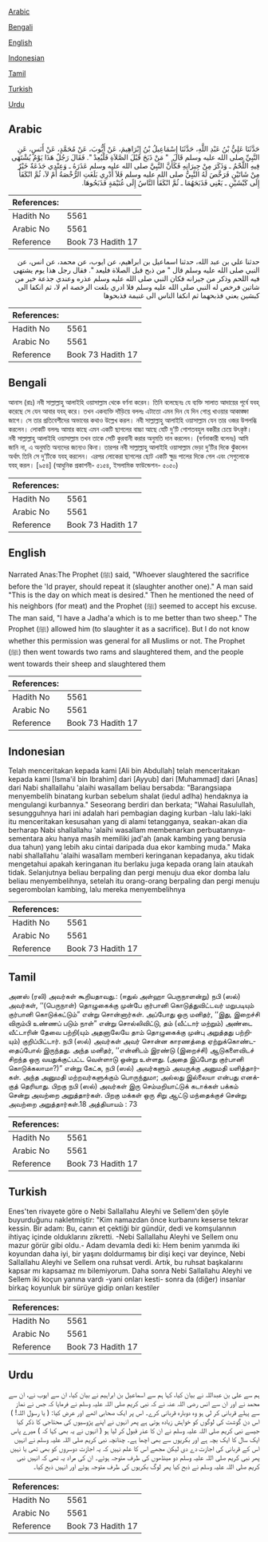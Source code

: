 [Arabic](#arabic)

[Bengali](#bengali)

[English](#english)

[Indonesian](#indonesian)

[Tamil](#tamil)

[Turkish](#turkish)

[Urdu](#urdu)

## Arabic


<div dir="rtl" lang="ar" style={{fontSize:'larger',backgroundColor:'#f8f9fa',padding:20}}>
حَدَّثَنَا عَلِيُّ بْنُ عَبْدِ اللَّهِ، حَدَّثَنَا إِسْمَاعِيلُ بْنُ إِبْرَاهِيمَ، عَنْ أَيُّوبَ، عَنْ مُحَمَّدٍ، عَنْ أَنَسٍ، عَنِ النَّبِيِّ صلى الله عليه وسلم قَالَ ‏ "‏ مَنْ ذَبَحَ قَبْلَ الصَّلاَةِ فَلْيُعِدْ ‏"‏‏.‏ فَقَالَ رَجُلٌ هَذَا يَوْمٌ يُشْتَهَى فِيهِ اللَّحْمُ ـ وَذَكَرَ مِنْ جِيرَانِهِ فَكَأَنَّ النَّبِيَّ صلى الله عليه وسلم عَذَرَهُ ـ وَعِنْدِي جَذَعَةٌ خَيْرٌ مِنْ شَاتَيْنِ فَرَخَّصَ لَهُ النَّبِيُّ صلى الله عليه وسلم فَلاَ أَدْرِي بَلَغَتِ الرُّخْصَةُ أَمْ لاَ، ثُمَّ انْكَفَأَ إِلَى كَبْشَيْنِ ـ يَعْنِي فَذَبَحَهُمَا ـ ثُمَّ انْكَفَأَ النَّاسُ إِلَى غُنَيْمَةٍ فَذَبَحُوهَا‏.‏
</div>
<div style={{backgroundColor:'#f8f9fa',padding:20, marginBottom: 10}}><table> <thead> <tr> <th>References:</th> <th></th> </tr> </thead> <tbody><tr><td>Hadith No</td><td>5561</td></tr><tr><td>Arabic No</td><td>5561</td></tr><tr><td>Reference</td><td>Book 73 Hadith 17</td></tr></tbody></table></div>


<div dir="rtl" lang="ar" style={{fontSize:'larger',backgroundColor:'#f8f9fa',padding:20}}>
حدثنا علي بن عبد الله، حدثنا اسماعيل بن ابراهيم، عن ايوب، عن محمد، عن انس، عن النبي صلى الله عليه وسلم قال " من ذبح قبل الصلاة فليعد ". فقال رجل هذا يوم يشتهى فيه اللحم وذكر من جيرانه فكان النبي صلى الله عليه وسلم عذره وعندي جذعة خير من شاتين فرخص له النبي صلى الله عليه وسلم فلا ادري بلغت الرخصة ام لا، ثم انكفا الى كبشين يعني فذبحهما ثم انكفا الناس الى غنيمة فذبحوها
</div>
<div style={{backgroundColor:'#f8f9fa',padding:20, marginBottom: 10}}><table> <thead> <tr> <th>References:</th> <th></th> </tr> </thead> <tbody><tr><td>Hadith No</td><td>5561</td></tr><tr><td>Arabic No</td><td>5561</td></tr><tr><td>Reference</td><td>Book 73 Hadith 17</td></tr></tbody></table></div>

## Bengali


<div dir="ltr" lang="bn" style={{fontSize:'larger',backgroundColor:'#f8f9fa',padding:20}}>
আনাস (রাঃ) নবী সাল্লাল্লাহু আলাইহি ওয়াসাল্লাম থেকে বর্ণনা করেন। তিনি বলেছেনঃ যে ব্যক্তি সালাত আদায়ের পূর্বে যবহ্ করেছে সে যেন আবার যবহ্ করে। তখন একব্যক্তি দাঁড়িয়ে বললঃ এটাতো এমন দিন যে দিন গোশ্ত খাওয়ার আকাঙ্ক্ষা জাগে। সে তার প্রতিবেশীদের অভাবের কথাও উল্লেখ করল। নবী সাল্লাল্লাহু আলাইহি ওয়াসাল্লাম যেন তার ওজর উপলব্ধি করলেন। লোকটি বললঃ আমার কাছে এমন একটি ছাগলের বাচ্চা আছে যেটি দু’টি গোশতবহুল বকরীর চেয়ে উৎকৃষ্ট। নবী সাল্লাল্লাহু আলাইহি ওয়াসাল্লাম তখন তাকে সেটি কুরবানী করার অনুমতি দান করলেন। (বর্ণনাকারী বলেনঃ) আমি জানি না, এ অনুমতি অন্যদের জন্যেও কিনা। তারপর নবী সাল্লাল্লাহু আলাইহি ওয়াসাল্লাম ভেড়া দু’টির দিকে ঝুঁকলেন অর্থাৎ তিনি সে দু’টিকে যবহ্ করলেন। এরপর লোকেরা ছাগলের ছোট একটি ক্ষুদ্র পালের দিকে গেল এবং সেগুলোকে যবহ্ করল। [৯৫৪] (আধুনিক প্রকাশনী- ৫১৫৪, ইসলামিক ফাউন্ডেশন- ৫০৫০)
</div>
<div style={{backgroundColor:'#f8f9fa',padding:20, marginBottom: 10}}><table> <thead> <tr> <th>References:</th> <th></th> </tr> </thead> <tbody><tr><td>Hadith No</td><td>5561</td></tr><tr><td>Arabic No</td><td>5561</td></tr><tr><td>Reference</td><td>Book 73 Hadith 17</td></tr></tbody></table></div>

## English


<div dir="ltr" lang="en" style={{fontSize:'larger',backgroundColor:'#f8f9fa',padding:20}}>
Narrated Anas:The Prophet (ﷺ) said, "Whoever slaughtered the sacrifice before the 'Id prayer, should repeat it (slaughter another one)." A man said "This is the day on which meat is desired." Then he mentioned the need of his neighbors (for meat) and the Prophet (ﷺ) seemed to accept his excuse. The man said, "I have a Jadha'a which is to me better than two sheep." The Prophet (ﷺ) allowed him (to slaughter it as a sacrifice). But I do not know whether this permission was general for all Muslims or not. The Prophet (ﷺ) then went towards two rams and slaughtered them, and the people went towards their sheep and slaughtered them
</div>
<div style={{backgroundColor:'#f8f9fa',padding:20, marginBottom: 10}}><table> <thead> <tr> <th>References:</th> <th></th> </tr> </thead> <tbody><tr><td>Hadith No</td><td>5561</td></tr><tr><td>Arabic No</td><td>5561</td></tr><tr><td>Reference</td><td>Book 73 Hadith 17</td></tr></tbody></table></div>

## Indonesian


<div dir="ltr" lang="id" style={{fontSize:'larger',backgroundColor:'#f8f9fa',padding:20}}>
Telah menceritakan kepada kami [Ali bin Abdullah] telah menceritakan kepada kami [Isma'il bin Ibrahim] dari [Ayyub] dari [Muhammad] dari [Anas] dari Nabi shallallahu 'alaihi wasallam beliau bersabda: "Barangsiapa menyembelih binatang kurban sebelum shalat (iedul adlha) hendaknya ia mengulangi kurbannya." Seseorang berdiri dan berkata; "Wahai Rasulullah, sesungguhnya hari ini adalah hari pembagian daging kurban -lalu laki-laki itu menceritakan kesusahan yang di alami tetangganya, seakan-akan dia berharap Nabi shallallahu 'alaihi wasallam membenarkan perbuatannya- sementara aku hanya masih memiliki jad'ah (anak kambing yang berusia dua tahun) yang lebih aku cintai daripada dua ekor kambing muda." Maka nabi shallallahu 'alaihi wasallam memberi keringanan kepadanya, aku tidak mengetahui apakah keringanan itu berlaku juga kepada orang lain ataukah tidak. Selanjutnya beliau berpaling dan pergi menuju dua ekor domba lalu beliau menyembelihnya, setelah itu orang-orang berpaling dan pergi menuju segerombolan kambing, lalu mereka menyembelihnya
</div>
<div style={{backgroundColor:'#f8f9fa',padding:20, marginBottom: 10}}><table> <thead> <tr> <th>References:</th> <th></th> </tr> </thead> <tbody><tr><td>Hadith No</td><td>5561</td></tr><tr><td>Arabic No</td><td>5561</td></tr><tr><td>Reference</td><td>Book 73 Hadith 17</td></tr></tbody></table></div>

## Tamil


<div dir="ltr" lang="ta" style={{fontSize:'larger',backgroundColor:'#f8f9fa',padding:20}}>
அனஸ் (ரலி) அவர்கள் கூறியதாவது.: (ஈதுல் அள்ஹா பெருநாளன்று) நபி (ஸல்) அவர்கள், ‘‘(பெருநாள்) தொழுகைக்கு முன்பே குர்பானி கொடுத்துவிட்டவர் மறுபடியும் குர்பானி கொடுக்கட்டும்” என்று சொன்னார்கள். அப்போது ஒரு மனிதர், ‘‘இது, இறைச்சி விரும்பி உண்ணப் படும் நாள்” என்று சொல்லிவிட்டு, தம் (வீட்டார் மற்றும்) அண்டை வீட்டாரின் தேவை பற்றி(யும் அதனாலேயே தாம் தொழுகைக்கு முன்பு அறுத்தது பற்றியும்) குறிப்பிட்டார். நபி (ஸல்) அவர்கள் அவர் சொன்ன காரணத்தை ஏற்றுக்கொண்டதைப்போல் இருந்தது. அந்த மனிதர், ‘‘என்னிடம் இரண்டு (இறைச்சி) ஆடுகளைவிடச் சிறந்த ஒரு வயதுக்குட்பட்ட வெள்ளாடு ஒன்று உள்ளது. (அதை இப்போது குர்பானி கொடுக்கலாமா?)” என்று கேட்க, நபி (ஸல்) அவர்களும் அவருக்கு அனுமதி யளித்தார்கள். அந்த அனுமதி மற்றவர்களுக்கும் பொருந்துமா; அல்லது இல்லையா என்பது எனக்குத் தெரியாது. பிறகு நபி (ஸல்) அவர்கள் இரு செம்மறியாட்டுக் கடாக்கள் பக்கம் சென்று அவற்றை அறுத்தார்கள். பிறகு மக்கள் ஒரு சிறு ஆட்டு மந்தைக்குச் சென்று அவற்றை அறுத்தார்கள்.18 அத்தியாயம் : 73
</div>
<div style={{backgroundColor:'#f8f9fa',padding:20, marginBottom: 10}}><table> <thead> <tr> <th>References:</th> <th></th> </tr> </thead> <tbody><tr><td>Hadith No</td><td>5561</td></tr><tr><td>Arabic No</td><td>5561</td></tr><tr><td>Reference</td><td>Book 73 Hadith 17</td></tr></tbody></table></div>

## Turkish


<div dir="ltr" lang="tr" style={{fontSize:'larger',backgroundColor:'#f8f9fa',padding:20}}>
Enes'ten rivayete göre o Nebi Sallallahu Aleyhi ve Sellem'den şöyle buyurduğunu nakletmiştir: "Kim namazdan önce kurbanını keserse tekrar kessin. Bir adam: Bu, canın et çektiği bir gündür, dedi ve komşulannın ihtiyaç içinde olduklarını zikretti. -Nebi Sallallahu Aleyhi ve Sellem onu mazur görür gibi oldu.- Adam devamla dedi ki: Hem benim yanımda iki koyundan daha iyi, bir yaşını doldurmamış bir dişi keçi var deyince, Nebi Sallallahu Aleyhi ve Sellem ona ruhsat verdi. Artık, bu ruhsat başkalarını kapsar mı kapsamaz mı bilemiyorum. Daha sonra Nebi Sallallahu Aleyhi ve Sellem iki koçun yanına vardı -yani onları kesti- sonra da (diğer) insanlar birkaç koyunluk bir sürüye gidip onları kestiler
</div>
<div style={{backgroundColor:'#f8f9fa',padding:20, marginBottom: 10}}><table> <thead> <tr> <th>References:</th> <th></th> </tr> </thead> <tbody><tr><td>Hadith No</td><td>5561</td></tr><tr><td>Arabic No</td><td>5561</td></tr><tr><td>Reference</td><td>Book 73 Hadith 17</td></tr></tbody></table></div>

## Urdu


<div dir="rtl" lang="ur" style={{fontSize:'larger',backgroundColor:'#f8f9fa',padding:20}}>
ہم سے علی بن عبداللہ نے بیان کیا، کہا ہم سے اسماعیل بن ابراہیم نے بیان کیا، ان سے ایوب نے، ان سے محمد نے اور ان سے انس رضی اللہ عنہ نے کہ نبی کریم صلی اللہ علیہ وسلم نے فرمایا کہ جس نے نماز سے پہلے قربانی کر لی ہو وہ دوبارہ قربانی کرے۔ اس پر ایک صحابی اٹھے اور عرض کیا: ( یا رسول اللہ! ) اس دن گوشت کی لوگوں کو خواہش زیادہ ہوتی ہے پھر انہوں نے اپنے پڑوسیوں کی محتاجی کا ذکر کیا جیسے نبی کریم صلی اللہ علیہ وسلم نے ان کا عذر قبول کر لیا ہو ( انہوں نے یہ بھی کہا کہ ) میرے پاس ایک سال کا ایک بچہ ہے اور بکریوں سے بھی اچھا ہے۔ چنانچہ نبی کریم صلی اللہ علیہ وسلم نے انہیں اس کے قربانی کی اجازت دے دی لیکن مجھے اس کا علم نہیں کہ یہ اجازت دوسروں کو بھی تھی یا نہیں پھر نبی کریم صلی اللہ علیہ وسلم دو مینڈھوں کی طرف متوجہ ہوئے۔ ان کی مراد یہ تھی کہ انہیں نبی کریم صلی اللہ علیہ وسلم نے ذبح کیا پھر لوگ بکریوں کی طرف متوجہ ہوئے اور انہیں ذبح کیا۔
</div>
<div style={{backgroundColor:'#f8f9fa',padding:20, marginBottom: 10}}><table> <thead> <tr> <th>References:</th> <th></th> </tr> </thead> <tbody><tr><td>Hadith No</td><td>5561</td></tr><tr><td>Arabic No</td><td>5561</td></tr><tr><td>Reference</td><td>Book 73 Hadith 17</td></tr></tbody></table></div>